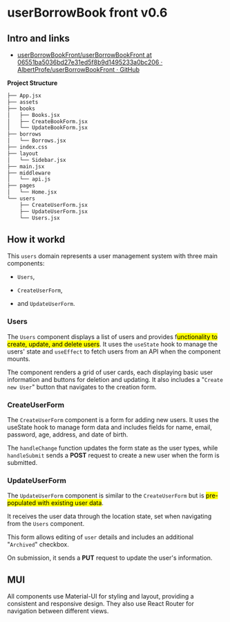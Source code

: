 # userBorrowBook front v0.6

## Intro and links

- [userBorrowBookFront/userBorrowBookFront at 06551ba5036bd27e31ed5f8b9d1495233a0bc206 · AlbertProfe/userBorrowBookFront · GitHub](https://github.com/AlbertProfe/userBorrowBookFront/tree/06551ba5036bd27e31ed5f8b9d1495233a0bc206/userBorrowBookFront)

**Project Structure**

```bash
├── App.jsx
├── assets
├── books
│   ├── Books.jsx
│   ├── CreateBookForm.jsx
│   └── UpdateBookForm.jsx
├── borrows
│   └── Borrows.jsx
├── index.css
├── layout
│   └── Sidebar.jsx
├── main.jsx
├── middleware
│   └── api.js
├── pages
│   └── Home.jsx
└── users
    ├── CreateUserForm.jsx
    ├── UpdateUserForm.jsx
    └── Users.jsx
```

## How it workd

This `users` domain represents a user management system with three main components: 

- `Users`,

- `CreateUserForm`, 

- and `UpdateUserForm`.

### Users

The `Users` component displays a list of users and provides f<mark>unctionality to create, update, and delete users</mark>. It uses the `useState` hook to manage the users' state and `useEffect` to fetch users from an API when the component mounts. 

The component renders a grid of user cards, each displaying basic user information and buttons for deletion and updating. It also includes a "`Create new User`" button that navigates to the creation form.

### CreateUserForm

The `CreateUserForm` component is a form for adding new users. It uses the useState hook to manage form data and includes fields for name, email, password, age, address, and date of birth. 

The `handleChange` function updates the form state as the user types, while `handleSubmit` sends a **POST** request to create a new user when the form is submitted.

### UpdateUserForm

The `UpdateUserForm` component is similar to the `CreateUserForm` but is <mark>pre-populated with existing user data</mark>.

It receives the user data through the location state, set when navigating from the `Users` component. 

This form allows editing of `user` details and includes an additional "`Archived`" checkbox.

On submission, it sends a **PUT** request to update the user's information.

## MUI

All components use Material-UI for styling and layout, providing a consistent and responsive design. They also use React Router for navigation between different views.
